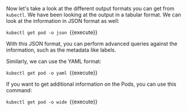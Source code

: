 Now let's take a look at the different output formats you can get from `kubectl`. We have been looking at the output in a tabular format. We can look at the information in JSON format as well:

`kubectl get pod -o json `{{execute}}

With this JSON format, you can perform advanced queries against the information, such as the metadata like labels.

Similarly, we can use the YAML format:

`kubectl get pod -o yaml `{{execute}}

If you want to get additional information on the Pods, you can use this command:

`kubectl get pod -o wide `{{execute}}